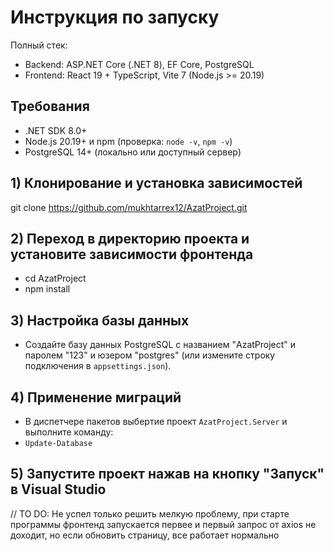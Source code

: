 # Инструкция по запуску

Полный стек:
- Backend: ASP.NET Core (.NET 8), EF Core, PostgreSQL
- Frontend: React 19 + TypeScript, Vite 7 (Node.js >= 20.19)

## Требования
- .NET SDK 8.0+
- Node.js 20.19+ и npm (проверка: `node -v`, `npm -v`)
- PostgreSQL 14+ (локально или доступный сервер)

## 1) Клонирование и установка зависимостей
git clone https://github.com/mukhtarrex12/AzatProject.git

## 2) Переход в директорию проекта и установите зависимости фронтенда
- cd AzatProject
- npm install

## 3) Настройка базы данных
- Создайте базу данных PostgreSQL c названием "AzatProject" и паролем "123" и юзером "postgres" (или измените строку подключения в `appsettings.json`).

## 4) Применение миграций
- В диспетчере пакетов выбертие проект `AzatProject.Server` и выполните команду:
- `Update-Database`

## 5) Запустите проект нажав на кнопку "Запуск" в Visual Studio


// TO DO:
Не успел только решить мелкую проблему, при старте программы фронтенд запускается первее и первый запрос от axios не доходит, но если обновить страницу, все работает нормально
